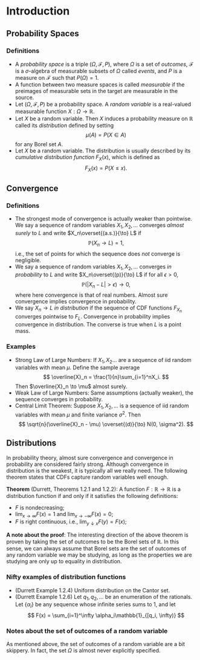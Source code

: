 # Introduction

## Probability Spaces

### Definitions

* A _probability space_ is a triple $(\Omega, \mathcal{F}, P)$, where
  $\Omega$ is a set of _outcomes_, $\mathcal{F}$ is a $\sigma$-algebra of
  measurable subsets of $\Omega$ called _events_, and $P$ is a measure on
  $\mathcal{F}$ such that $P(\Omega) = 1$.
* A function between two measure spaces is called _measurable_ if the preimages
    of measurable sets in the target are measurable in the source.
* Let $(\Omega, \mathcal{F}, P)$ be a probability space.  A _random variable_ is
    a real-valued measurable function $X:\Omega\to \mathbb{R}$.
* Let $X$ be a random variable.  Then $X$ induces a probability measure on
    $\mathbb{R}$ called its _distribution_ defined by setting
$$
\mu(A) = P(X\in A)
$$
    for any Borel set $A$.
* Let $X$ be a random variable.  The distribution is usually described by its
    _cumulative distribution function_ $F_X(x)$, which is defined as
$$
F_X(x) = P(X \leq x).
$$

## Convergence

### Definitions

* The strongest mode of convergence is actually weaker than pointwise.  We say
   a sequence of random variables $X_1, X_2, \ldots$ converges _almost surely_
   to $L$ and write $X_n\overset{(a.s.)}{\to} L$ if
$$
\mathbb{P}(X_n \to L) = 1,
$$
i.e., the set of points for which the sequence does _not_ converge is negligible.
* We say a sequence of random variables $X_1, X_2, \ldots$ converges _in
   probability_ to $L$ and write $X_n\overset{(p)}{\to} L$ if for all $\epsilon >0$,
$$
\mathbb{P}(\lvert X_n - L \rvert > \epsilon) \to 0,
$$
where here convergence is that of real numbers.  Almost sure convergence implies
convergence in probability.
* We say $X_n \to L$ _in distribution_ if the sequence of CDF functions
   $F_{X_n}$ converges pointwise to $F_L$.  Convergence in probability implies
   convergence in distribution.  The converse is true when $L$ is a point mass.

### Examples

* Strong Law of Large Numbers: If $X_1,X_2\ldots$ are a sequence of iid random
    variables with mean $\mu$.  Define the sample average
    $$
    \overline{X}_n = \frac{1}{n}\sum_{i=1}^nX_i.
    $$
    Then $\overline{X}_n \to \mu$ almost surely.
* Weak Law of Large Numbers: Same assumptions (actually weaker), the sequence
    converges in probability.
* Central Limit Theorem:  Suppose $X_1,X_2,\ldots$ is a sequence of iid random
    variables with mean $\mu$ and finite variance $\sigma^2$.  Then
    $$
    \sqrt{n}(\overline{X}_n - \mu) \overset{(d)}{\to} N(0, \sigma^2).
    $$

## Distributions

In probability theory, almost sure convergence and convergence in probability
are considered fairly strong.  Although convergence in distribution is the
weakest, it is typically all we really need.  The following theorem states that
CDFs capture random variables well enough.

**Theorem** (Durrett, Theorems 1.2.1 and 1.2.2): A function
$F:\mathbb{R}\to\mathbb{R}$ is a distribution function if and only if it
satisfies the following definitions:
* $F$ is nondecreasing;
* $\lim_{x\to\infty}F(x) = 1$ and $\lim_{x\to-\infty}F(x)=0$;
* $F$ is right continuous, i.e., $\lim_{y\downarrow x}F(y) = F(x)$;

**A note about the proof**: The interesting direction of the above theorem is
proven by taking the set of outcomes to be the Borel sets of $\mathbb{R}$.  In
this sense, we can always assume that Borel sets are the set of outcomes of any
random variable we may be studying, as long as the properties we are studying
are only up to equality in distribution.

### Nifty examples of distribution functions

* (Durrett Example 1.2.4) Uniform distribution on the Cantor set.
* (Durrett Example 1.2.6) Let $q_1,q_2,\ldots$ be an enumeration of the
    rationals.  Let $\{\alpha_i\}$ be any sequence whose infinite series sums to
    1, and let
    $$
    F(x) = \sum_{i=1}^\infty \alpha_i\mathbb{1}_{[q_i, \infty)}
    $$

### Notes about the set of outcomes of a random variable

As mentioned above, the set of outcomes of a random variable are a bit skippery.
 In fact, the set $\Omega$ is almost never explicitly specified.
